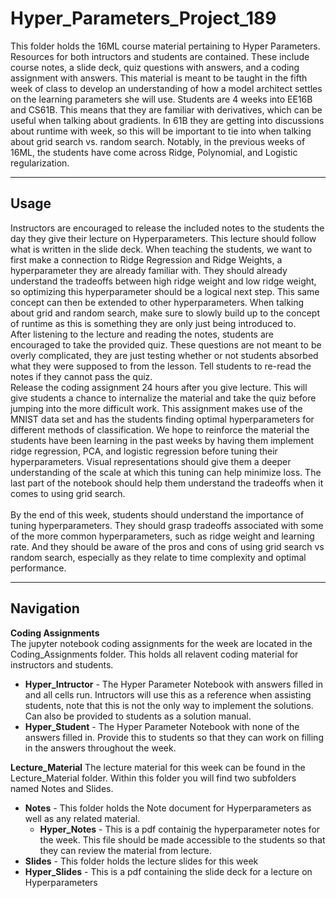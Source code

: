 # Hyper_Parameters_Project_189
This folder holds the 16ML course material pertaining to Hyper Parameters. Resources for both intructors and students are contained. These include course notes, a slide deck, quiz questions with answers, and a coding assignment with answers. This material is meant to be taught in the fifth week of class to develop an understanding of how a model architect settles on the learning parameters she will use. Students are 4 weeks into EE16B and CS61B.  This means that they are familiar with derivatives, which can be useful when talking about gradients.  In 61B they are getting into discussions about runtime with week, so this will be important to tie into when talking about grid search vs. random search. Notably, in the previous weeks of 16ML, the students have come across Ridge, Polynomial, and Logistic regularization.
___
## Usage
Instructors are encouraged to release the included notes to the students the day they give their lecture on Hyperparameters. This lecture should follow what is written in the slide deck. When teaching the students, we want to first make a connection to Ridge Regression and Ridge Weights, a hyperparameter they are already familiar with.  They should already understand the tradeoffs between high ridge weight and low ridge weight, so optimizing this hyperparameter should be a logical next step.  This same concept can then be extended to other hyperparameters.  When talking about grid and random search, make sure to slowly build up to the concept of runtime as this is something they are only just being introduced to.
<br>
After listening to the lecture and reading the notes, students are encouraged to take the provided quiz. These questions are not meant to be overly complicated, they are just testing whether or not students absorbed what they were supposed to from the lesson. Tell students to re-read the notes if they cannot pass the quiz. 
<br>
Release the coding assignment 24 hours after you give lecture. This will give students a chance to internalize the material and take the quiz before jumping into the more difficult work.  This assignment makes use of the MNIST data set and has the students finding optimal hyperparameters for different methods of classification.  We hope to reinforce the material the students have been learning in the past weeks by having them implement ridge regression, PCA, and logistic regression before tuning their hyperparameters.  Visual representations should give them a deeper understanding of the scale at which this tuning can help minimize loss.  The last part of the notebook should help them understand the tradeoffs when it comes to using grid search.
<br>
<br>
By the end of this week, students should understand the importance of tuning hyperparameters.  They should grasp tradeoffs associated with some of the more common hyperparameters, such as ridge weight and learning rate.  And they should be aware of the pros and cons of using grid search vs random search, especially as they relate to time complexity and optimal performance.
___
## Navigation
**Coding Assignments** <br>
The jupyter notebook coding assignments for the week are located in the Coding_Assignments folder.  This holds all relavent coding material for instructors and students.
* **Hyper_Intructor** - The Hyper Parameter Notebook with answers filled in and all cells run.  Intructors will use this as a reference when assisting students, note that this is not the only way to implement the solutions. Can also be provided to students as a solution manual.
* **Hyper_Student** - The Hyper Parameter Notebook with none of the answers filled in.  Provide this to students so that they can work on filling in the answers throughout the week.

**Lecture_Material**
The lecture material for this week can be found in the Lecture_Material folder. Within this folder you will find two subfolders named Notes and Slides.
* **Notes** - This folder holds the Note document for Hyperparameters as well as any related material.
  * **Hyper_Notes** - This is a pdf containig the hyperparameter notes for the week.  This file should be made accessible to the students so that they can review the material from lecture.
* **Slides** - This folder holds the lecture slides for this week
 * **Hyper_Slides** - This is a pdf containing the slide deck for a lecture on Hyperparameters

